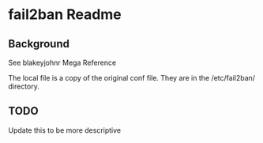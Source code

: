 # fail2ban Readme

## Background

See blakeyjohnr Mega Reference

The local file is a copy of the original conf file. They are in the /etc/fail2ban/ directory.

## TODO

Update this to be more descriptive
